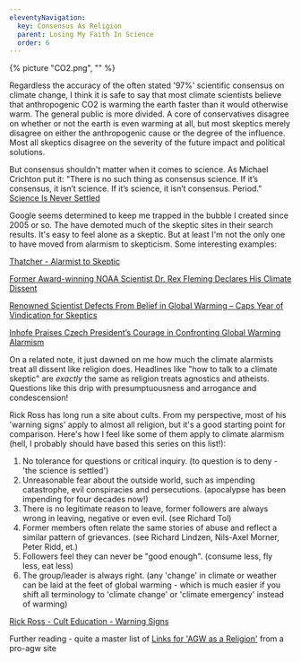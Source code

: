 ```yaml
---
eleventyNavigation:
  key: Consensus As Religion
  parent: Losing My Faith In Science
  order: 6
---
```

{% picture "CO2.png", "" %}

Regardless the accuracy of the often stated '97%' scientific consensus on climate change, I think it is safe to say that most climate scientists believe that anthropogenic CO2 is warming the earth faster than it would otherwise warm. The general public is more divided. A core of conservatives disagree on whether or not the earth is even warming at all, but most skeptics merely disagree on either the anthropogenic cause or the degree of the influence. Most all skeptics disagree on the severity of the future impact and political solutions.

But consensus shouldn't matter when it comes to science. As Michael Crichton put it: "There is no such thing as consensus science. If it’s consensus, it isn’t science. If it’s science, it isn’t consensus. Period." [Science Is Never Settled](https://scienceisneversettled.com/consensus-is-not-science/)

Google seems determined to keep me trapped in the bubble I created since 2005 or so. The have demoted much of the skeptic sites in their search results. It's easy to feel alone as a skeptic. But at least I'm not the only one to have moved from alarmism to skepticism. Some interesting  examples:

[Thatcher - Alarmist to Skeptic](https://www.masterresource.org/climate-exaggeration/thatcher-alarmist-to-skeptic/)

[Former Award-winning NOAA Scientist Dr. Rex Fleming Declares His Climate Dissent](https://www.climatedepot.com/2019/07/30/former-award-winning-noaa-scientist-dr-rex-fleming-declares-his-climate-dissent-converted-from-warmist-to-skeptic-explains-why-climate-change-theory-is-bunk/)

[Renowned Scientist Defects From Belief in Global Warming – Caps Year of Vindication for Skeptics](https://www.epw.senate.gov/public/index.cfm/press-releases-all?ID=E58DFF04-5A65-42A4-9F82-87381DE894CD)

[Inhofe Praises Czech President’s Courage in Confronting Global Warming Alarmism](https://www.epw.senate.gov/public/index.cfm/press-releases-all?ID=B82EAA82-802A-23AD-49E8-30B49D1BC8F5)

On a related note, it just dawned on me how much the climate alarmists treat all dissent like religion does. Headlines like "how to talk to a climate skeptic" are *exactly* the same as religion treats agnostics and atheists. Questions like this drip with presumptuousness and arrogance and condescension! 

Rick Ross has long run a site about cults. From my perspective, most of his 'warning signs' apply to almost all religion, but it's a good starting point for comparison. Here's how I feel like some of them apply to climate alarmism (hell, I probably should have based this series on this list!):

1. No tolerance for questions or critical inquiry. (to question is to deny - 'the science is settled')
2. Unreasonable fear about the outside world, such as impending catastrophe, evil conspiracies and persecutions. (apocalypse has been impending for four decades now!)
3. There is no legitimate reason to leave, former followers are always wrong in leaving, negative or even evil. (see Richard Tol)
4. Former members often relate the same stories of abuse and reflect a similar pattern of grievances. (see Richard Lindzen, Nils-Axel Morner, Peter Ridd, et.)
5. Followers feel they can never be "good enough". (consume less, fly less, eat less)
6. The group/leader is always right. (any 'change' in climate or weather can be laid at the feet of global warming - which is much easier if you shift all terminology to 'climate change' or 'climate emergency' instead of warming)

[Rick Ross - Cult Education - Warning Signs](https://culteducation.com/warningsigns.html)

Further reading - quite a master list of [Links for 'AGW as a Religion'](https://skepticalscience.com/resources.php?a=links&arg=345) from a pro-agw site

